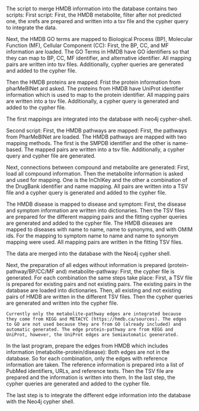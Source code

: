 The script to merge HMDB information into the database contains two scripts:
First script:
First, the HMDB metabolite, filter after not predicted one, the xrefs are prepared and written into a tsv file and the cypher query to integrate the data.

Next, the HMDB GO terms are mapped to Biological Process (BP), Molecular Function (MF), Cellular Component (CC):
    First, the BP, CC, and MF information are loaded.
    The GO Terms in HMDB have GO identifiers so that they can map to BP, CC, MF identifier, and alternative identifier.
    All mapping pairs are written into tsv files. Additionally, cypher queries are generated and added to the cypher file.

Then the HMDB proteins are mapped:
    Frist the protein information from pharMeBINet ard asked.
    The proteins from HMDB have UniProt identifier information which is used to map to the protein identifier.
    All mapping pairs are written into a tsv file. Additionally, a cypher query is generated and added to the cypher file.

The first mappings are integrated into the database with neo4j cypher-shell.

Second script:
First, the HMDB pathways are mapped:
    First, the pathways from PharMeBINet are loaded.
    The HMDB pathways are mapped with two mapping methods. The first is the SMPDB identifier and the other is name-based.
    The mapped pairs are written into a tsv file. Additionally, a cypher query and cypher file are generated.

Next, connections between compound and metabolite are generated:
    First, load all compound information.
    Then the metabolite information is asked and used for mapping. One is the InChIKey and the other a combination of the DrugBank identifier and name mapping.
    All pairs are written into a TSV file and a cypher query is generated and added to the cypher file.

The HMDB disease is mapped to disease and symptom:
    First, the disease and symptom information are written into dictionaries.
    Then the TSV files are prepared for the different mapping pairs and the fitting cypher queries are generated and added to the cypher file.
    The HMDB diseases are mapped to diseases with name to name, name to synonyms, and with OMIM ids.
    For the mapping to symptom name to name and name to synonym mapping were used.
    All mapping pairs are written in the fitting TSV files.

The data are merged into the database with the Neo4j cypher shell.

Next, the preparation of all edges without information is prepared (protein-pathway/BP/CC/MF and) metabolite-pathway:
    First, the cypher file is generated.
    For each combination the same steps take place:
        First, a TSV file is prepared for existing pairs and not existing pairs.
        The existing pairs in the database are loaded into dictionaries.
        Then, all existing and not existing pairs of HMDB are written in the different TSV files. 
        Then the cypher queries are generated and written into the cypher file.
    
    Currently only the metabolite-pathway edges are integrated because they come from KEGG and METACYC (https://hmdb.ca/sources). The edges to GO are not used because they are from GO (already included) and automatic generated. The edge protein-pathway are from KEGG and UniProt, however, the UniProt edges are Semiautomatic geenerated.

In the last program, prepare the edges from HMDB which includes information (metabolite-protein/disease):
    Both edges are not in the database. So for each combination, only the edges with reference information are taken.
    The reference information is prepared into a list of PubMed identifiers, URLs, and reference texts.
    Then the TSV file are prepared and the information is written into them.
    In the last step, the cypher queries are generated and added to the cypher file.

The last step is to integrate the different edge information into the database with the Neo4j cypher shell.